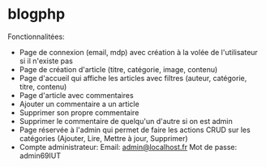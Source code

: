 # blogphp

Fonctionnalitées:
- Page de connexion (email, mdp) avec création à la volée de l'utilisateur si il n'existe pas
- Page de création d'article (titre, catégorie, image, contenu)
- Page d'accueil qui affiche les articles avec filtres (auteur, catégorie, titre, contenu)
- Page d'article avec commentaires
- Ajouter un commentaire a un article
- Supprimer son propre commentaire
- Supprimer le commentaire de quelqu'un d'autre si on est admin
- Page réservée à l'admin qui permet de faire les actions CRUD sur les catégories (Ajouter, Lire, Mettre à jour, Supprimer)
- Compte administrateur: Email: admin@localhost.fr  Mot de passe: admin69IUT